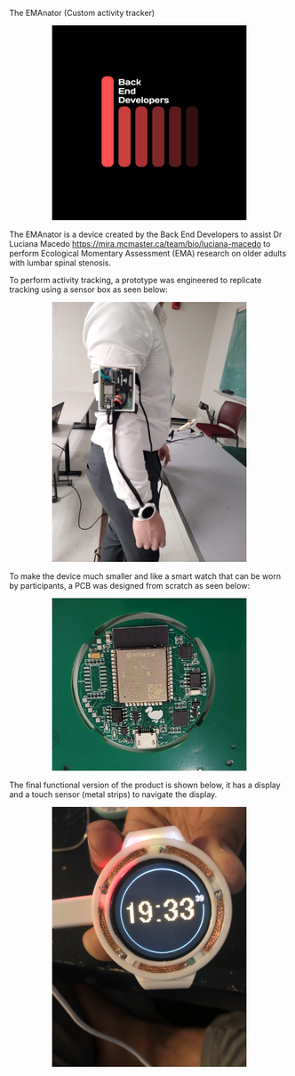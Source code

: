 The EMAnator (Custom activity tracker)
 <p align="center">
  <img src="https://github.com/zakerl/Capstone_Project/blob/main/refs/BED_logo.jpg" width="350" title="hover text">
</p>

The EMAnator is a device created by the Back End Developers to assist Dr Luciana Macedo https://mira.mcmaster.ca/team/bio/luciana-macedo 
to perform Ecological Momentary Assessment (EMA) research on older adults with lumbar spinal stenosis.

To perform activity tracking, a prototype was engineered to replicate tracking using a sensor box as seen below:

 <p align="center">
  <img src="https://github.com/zakerl/Capstone_Project/blob/main/refs/sensorbox.jpg" width="350" title="hover text">
</p>

To make the device much smaller and like a smart watch that can be worn by participants, a PCB was designed from scratch as seen below:

 <p align="center">
  <img src="https://github.com/zakerl/Capstone_Project/blob/main/refs/PCB.jpg" width="350" title="hover text">
</p>

The final functional version of the product is shown below, it has a display and a touch sensor (metal strips) to navigate the display.

 <p align="center">
  <img src="https://github.com/zakerl/Capstone_Project/blob/main/refs/EMAnator.jpg" width="350" title="hover text">
</p>

